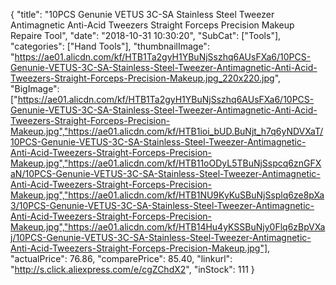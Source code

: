 {
	"title": "10PCS Genunie VETUS 3C-SA Stainless Steel Tweezer Antimagnetic Anti-Acid Tweezers Straight Forceps Precision Makeup Repaire Tool",
	"date": "2018-10-31 10:30:20",
	"SubCat": ["Tools"],
	"categories": ["Hand Tools"],
	"thumbnailImage": "https://ae01.alicdn.com/kf/HTB1Ta2gyH1YBuNjSszhq6AUsFXa6/10PCS-Genunie-VETUS-3C-SA-Stainless-Steel-Tweezer-Antimagnetic-Anti-Acid-Tweezers-Straight-Forceps-Precision-Makeup.jpg_220x220.jpg",
	"BigImage": ["https://ae01.alicdn.com/kf/HTB1Ta2gyH1YBuNjSszhq6AUsFXa6/10PCS-Genunie-VETUS-3C-SA-Stainless-Steel-Tweezer-Antimagnetic-Anti-Acid-Tweezers-Straight-Forceps-Precision-Makeup.jpg","https://ae01.alicdn.com/kf/HTB1ioi_bUD.BuNjt_h7q6yNDVXaT/10PCS-Genunie-VETUS-3C-SA-Stainless-Steel-Tweezer-Antimagnetic-Anti-Acid-Tweezers-Straight-Forceps-Precision-Makeup.jpg","https://ae01.alicdn.com/kf/HTB11oODyL5TBuNjSspcq6znGFXaN/10PCS-Genunie-VETUS-3C-SA-Stainless-Steel-Tweezer-Antimagnetic-Anti-Acid-Tweezers-Straight-Forceps-Precision-Makeup.jpg","https://ae01.alicdn.com/kf/HTB1NU9KyKuSBuNjSsplq6ze8pXa3/10PCS-Genunie-VETUS-3C-SA-Stainless-Steel-Tweezer-Antimagnetic-Anti-Acid-Tweezers-Straight-Forceps-Precision-Makeup.jpg","https://ae01.alicdn.com/kf/HTB14Hu4yKSSBuNjy0Flq6zBpVXaj/10PCS-Genunie-VETUS-3C-SA-Stainless-Steel-Tweezer-Antimagnetic-Anti-Acid-Tweezers-Straight-Forceps-Precision-Makeup.jpg"],
	"actualPrice": 76.86,
	"comparePrice": 85.40,
	"linkurl": "http://s.click.aliexpress.com/e/cgZChdX2",
	"inStock": 111
}
